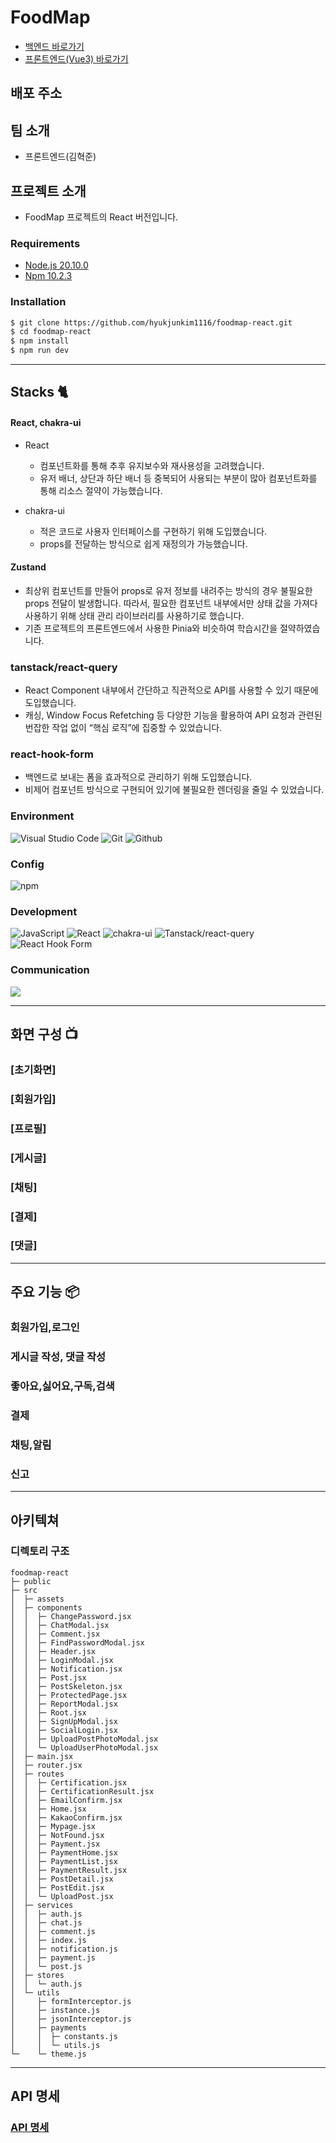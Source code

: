 # FoodMap

- [백엔드 바로가기](https://github.com/hyukjunkim1116/foodmap-backend)
- [프론트엔드(Vue3) 바로가기](https://github.com/hyukjunkim1116/foodmap-Vue3)

## 배포 주소

## 팀 소개

- 프론트엔드(김혁준)

## 프로젝트 소개

- FoodMap 프로젝트의 React 버전입니다.

### Requirements

- [Node.js 20.10.0](https://nodejs.org/en/download)
- [Npm 10.2.3](https://www.npmjs.com/package/npm/v/10.2.3)

### Installation

```bash
$ git clone https://github.com/hyukjunkim1116/foodmap-react.git
$ cd foodmap-react
$ npm install
$ npm run dev
```

---

## Stacks 🐈

#### React, chakra-ui

- React

  - 컴포넌트화를 통해 추후 유지보수와 재사용성을 고려했습니다.
  - 유저 배너, 상단과 하단 배너 등 중복되어 사용되는 부분이 많아 컴포넌트화를 통해 리소스 절약이 가능했습니다.

- chakra-ui
  - 적은 코드로 사용자 인터페이스를 구현하기 위해 도입했습니다.
  - props를 전달하는 방식으로 쉽게 재정의가 가능했습니다.

#### Zustand

- 최상위 컴포넌트를 만들어 props로 유저 정보를 내려주는 방식의 경우 불필요한 props 전달이 발생합니다. 따라서, 필요한 컴포넌트 내부에서만 상태 값을 가져다 사용하기 위해 상태 관리 라이브러리를 사용하기로 했습니다.
- 기존 프로젝트의 프론트엔드에서 사용한 Pinia와 비슷하여 학습시간을 절약하였습니다.

### tanstack/react-query

- React Component 내부에서 간단하고 직관적으로 API를 사용할 수 있기 때문에 도입했습니다.
- 캐싱, Window Focus Refetching 등 다양한 기능을 활용하여 API 요청과 관련된 번잡한 작업 없이 “핵심 로직”에 집중할 수 있었습니다.

### react-hook-form

- 백엔드로 보내는 폼을 효과적으로 관리하기 위해 도입했습니다.
- 비제어 컴포넌트 방식으로 구현되어 있기에 불필요한 렌더링을 줄일 수 있었습니다.

### Environment

![Visual Studio Code](https://img.shields.io/badge/Visual%20Studio%20Code-007ACC?style=for-the-badge&logo=Visual%20Studio%20Code&logoColor=white)
![Git](https://img.shields.io/badge/Git-F05032?style=for-the-badge&logo=Git&logoColor=white)
![Github](https://img.shields.io/badge/GitHub-181717?style=for-the-badge&logo=GitHub&logoColor=white)

### Config

![npm](https://img.shields.io/badge/npm-CB3837?style=for-the-badge&logo=npm&logoColor=white)

### Development

![JavaScript](https://img.shields.io/badge/JavaScript-F7DF1E?style=for-the-badge&logo=Javascript&logoColor=white)
![React](https://img.shields.io/badge/React-61DAFB?style=for-the-badge&logo=React&logoColor=black)
![chakra-ui](https://shields.io/badge/chakra--ui-black?logo=chakraui&style=for-the-badge)
![Tanstack/react-query](https://img.shields.io/badge/-React%20Query-FF4154?style=for-the-badge&logo=react%20query&logoColor=white)
![React Hook Form](https://img.shields.io/badge/React%20Hook%20Form-%23EC5990.svg?style=for-the-badge&logo=reacthookform&logoColor=white)

### Communication

<img src="https://img.shields.io/badge/Notion-000000?style=for-the-badge&logo=Notion&logoColor=white">

---

## 화면 구성 📺

### [초기화면]

### [회원가입]

### [프로필]

### [게시글]

### [채팅]

### [결제]

### [댓글]

---

## 주요 기능 📦

### 회원가입,로그인

### 게시글 작성, 댓글 작성

### 좋아요,싫어요,구독,검색

### 결제

### 채팅,알림

### 신고

---

## 아키텍쳐

### 디렉토리 구조

```
foodmap-react
├─ public
├─ src
│  ├─ assets
│  ├─ components
│  │  ├─ ChangePassword.jsx
│  │  ├─ ChatModal.jsx
│  │  ├─ Comment.jsx
│  │  ├─ FindPasswordModal.jsx
│  │  ├─ Header.jsx
│  │  ├─ LoginModal.jsx
│  │  ├─ Notification.jsx
│  │  ├─ Post.jsx
│  │  ├─ PostSkeleton.jsx
│  │  ├─ ProtectedPage.jsx
│  │  ├─ ReportModal.jsx
│  │  ├─ Root.jsx
│  │  ├─ SignUpModal.jsx
│  │  ├─ SocialLogin.jsx
│  │  ├─ UploadPostPhotoModal.jsx
│  │  └─ UploadUserPhotoModal.jsx
│  ├─ main.jsx
│  ├─ router.jsx
│  ├─ routes
│  │  ├─ Certification.jsx
│  │  ├─ CertificationResult.jsx
│  │  ├─ EmailConfirm.jsx
│  │  ├─ Home.jsx
│  │  ├─ KakaoConfirm.jsx
│  │  ├─ Mypage.jsx
│  │  ├─ NotFound.jsx
│  │  ├─ Payment.jsx
│  │  ├─ PaymentHome.jsx
│  │  ├─ PaymentList.jsx
│  │  ├─ PaymentResult.jsx
│  │  ├─ PostDetail.jsx
│  │  ├─ PostEdit.jsx
│  │  └─ UploadPost.jsx
│  ├─ services
│  │  ├─ auth.js
│  │  ├─ chat.js
│  │  ├─ comment.js
│  │  ├─ index.js
│  │  ├─ notification.js
│  │  ├─ payment.js
│  │  └─ post.js
│  ├─ stores
│  │  └─ auth.js
│  └─ utils
│     ├─ formInterceptor.js
│     ├─ instance.js
│     ├─ jsonInterceptor.js
│     ├─ payments
│     │  ├─ constants.js
│     │  └─ utils.js
└─    └─ theme.js
```

---

## API 명세

### [API 명세](https://denim-knot-470.notion.site/055b7ca4a10142f8a5a049d941b84455?v=dd168a4580ad4328afa9d36a5da7c49c&pvs=4)
